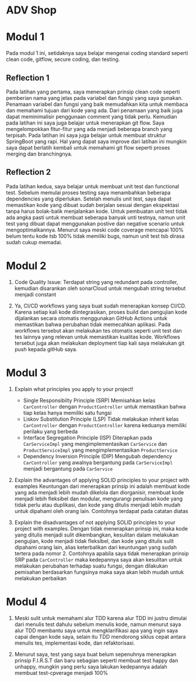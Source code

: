 # **ADV Shop**

# **Modul 1**
Pada modul 1 ini, setidaknya saya belajar mengenai coding standard seperti clean code, gitflow, secure coding, dan testing.

## **Reflection 1**

Pada latihan yang pertama, saya menerapkan prinsip clean code seperti pemberian nama yang jelas pada variabel dan fungsi yang saya gunakan.
Penamaan variabel dan fungsi yang baik memudahkan kita untuk membaca dan memahami tujuan dari kode yang ada. Dari penamaan yang baik juga
dapat meminimalisir penggunaan comment yang tidak perlu. Kemudian pada latihan ini saya juga belajar untuk menerapkan git flow. Saya mengelompokkan
fitur-fitur yang ada menjadi beberapa branch yang terpisah. Pada latihan ini saya juga belajar untuk membuat struktur SpringBoot yang rapi. Hal yang
dapat saya improve dari latihan ini mungkin saya dapat berlatih kembali untuk memahami git flow seperti proses merging dan branchingnya.

## **Reflection 2**

Pada latihan kedua, saya belajar untuk membuat unit test dan functional test. Sebelum memulai proses testing saya menambahkan beberapa dependencies
yang diperlukan. Setelah menulis unit test, saya dapat memastikan kode yang dibuat sudah berjalan sesuai dengan ekspektasi tanpa harus bolak-balik
menjalankan kode. Untuk pembuatan unit test tidak ada angka pasti untuk membuat seberapa banyak unti testnya, namun unit test yang dibuat
dapat menggunakan postive dan negative scenario untuk mengoptimalkannya. Menurut saya meski code coverage mencapai 100% belum tentu kode tsb 100% tidak
memiliki bugs, namun unit test tsb dirasa sudah cukup memadai.

# **Modul 2**

1. Code Quality Issue:
   Terdapat string yang redundant pada controller, kemudian disarankan oleh sonarCloud untuk mengubah string tersebut
   menjadi constant

2. Ya, CI/CD workflows yang saya buat sudah menerapkan konsep CI/CD. Karena setiap kali kode diintegrasikan, proses build dan pengujian kode dijalankan secara otomatis menggunakan GitHub Actions untuk memastikan bahwa perubahan tidak memecahkan aplikasi. Pada workflows tersebut akan melakukan tes otomatis seperti unit test dan tes lainnya yang relevan untuk memastikan
kualitas kode. Workflows tersebut juga akan melakukan deployment tiap kali saya melakukan git push kepada gitHub saya.

# **Modul 3**

1. Explain what principles you apply to your project!
   - Single Responsibilty Principle (SRP)
     Memisahkan kelas `CarController` dengan `ProductController` untuk memastikan bahwa tiap kelas hanya memiliki satu fungsi
   - Liskov Substitution Principle (LSP)
     Tidak melakukan inherit kelas `CarController` dengan `ProductController` karena keduanya memiliki perilaku yang berbeda
   - Interface Segregation Principle (ISP)
     Diterapkan pada `CarServiceImpl` yang mengimplementasikan `CarService` dan `ProductServiceImpl` yang mengimplementasikan `ProductService` 
   - Dependency Inversion Principle (DIP)
     Mengubah dependency `CarController` yang awalnya bergantung pada `CarServiceImpl` menjadi bergantung pada `CarService`

2. Explain the advantages of applying SOLID principles to your project with examples
   Keuntungan dari menerapkan prinsip ini adalah membuat kode yang ada menjadi lebih mudah dikelola dan diorganisir, membuat kode menjadi lebih fleksibel dan modular,
   mengurangi penulisan kode yang tidak perlu atau duplikasi, dan kode yang ditulis menjadi lebih mudah untuk dipahami oleh orang lain. Contohnya terdapat pada catatan diatas

3. Explain the disadvantages of not applying SOLID principles to your project with examples.
   Dengan tidak menerapkan prinsip ini, maka kode yang ditulis menjadi sulit dikembangkan, kesulitan dalam melakukan pengujian, kode menjadi tidak fleksibel, dan kode yang
   ditulis sulit dipahami orang lain, alias keterbalikan dari keuntungan yang sudah tertera pada nomor 2. Contohnya apabila saya tidak menerapkan prinsip SRP
   pada `CarController` maka kedepannya saya akan kesulitan untuk melakukan perubahan terhadap suatu fungsi, dengan dilakukan pemisahan berdasarkan fungsinya
   maka saya akan lebih mudah untuk melakukan perbaikan

# **Modul 4**

1. Meski sulit untuk memahami alur TDD karena alur TDD ini justru dimulai dari menulis test dahulu sebelum menulis kode, namun menurut saya alur TDD membantu saya untuk
   mengklarifikasi apa yang ingin saya capai dengan kode saya, selain itu TDD mendorong siklus cepat antara menulis tes, implementasi kode, dan refaktorisasi.

2. Menurut saya, test yang saya buat belum sepenuhnya menerapkan prinsip F.I.R.S.T dan baru sebagian seperti membuat test happy dan unhappy, mungkin yang perlu saya lakukan
   kedepannya adalah membuat test-cpverage menjadi 100%
